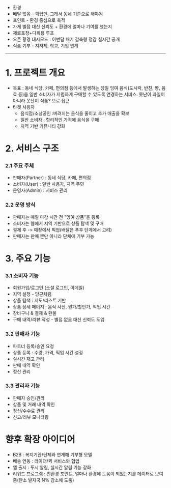 - 환경
- 배달 없음 - 픽업만, 그래서 동네 기준으로 해야됨
- 포인트 - 환경 중심으로 축적
- 가게 별점 대신 신뢰도 + 환경에 얼마나 기여를 했는지
- 제로포장+다회용 루프
- 오픈 황경 대시모드 : 이번달 패기 감축량 정감 실시간 공개
- 식품 기부 - 지자체, 학교, 기업 연계



---
# 1. 프로젝트 개요
- 목표 : 동네 식당, 카페, 편의점 등에서 발생하는 당일 잉여 음식(도시락, 반찬, 빵, 음료 등)을 일반 소비자가 저렴하게 구매할 수 있도록 연경하는 서비스. 못난이 과일이 아니라 못난이 식품? 으로 접근
- 타겟 사용자
	- 음식점/소상공인 :버려지는 음식을 줄이고 추가 매출을 확보
	- 일반 소비자 : 합리적인 가격에 음식을 구매
	- 지역 기반 커뮤니티 강화

# 2. 서비스 구조
### 2.1 주요 주체
- 판매자(Partner) : 동네 식당, 카페, 편의점
- 소비자(User) : 일반 사용자, 지역 주민
- 운영자(Admin) : 서비스 관리

### 2.2 운영 방식
- 판매자는 매일 마감 시간 전 "잉여 상품"을 등록
- 소비자는 웹에서 지역 기반으로 상품 탐색 및 구매
- 결제 후 -> 매장에서 픽업(배달은 푸후 단계에서 고려)
- 판매자는 판매 뿐만 아니라 단체에 기부 가능

# 3. 주요 기능
### 3.1 소비자 기능
- 회원가입/로그인 (소셜 로그인, 이메일)
- 지역 설정 - 당근처럼
- 상품 탐색 : 지도/리스트 기반
- 상품 상세 페이지 : 음식 사진, 원가/할인가, 픽업 시간
- 장바구니 & 결제 & 환불
- 구매 내역/리뷰 작성 - 별점 없음 대신 신뢰도 도입

### 3.2 판매자 기능
- 파트너 등록/승인 요청
- 상품 등록 : 수량, 가격, 픽업 시간 설정
- 실시간 재고 관리
- 판매 내역 확인
- 정산 관리

### 3.3 관리자 기능
- 판매자 승인/관리
- 상품 및 거래 내역 확인
- 정산/수수료 관리
- 신고/리뷰 모니터링


# 향후 확장 아이디어
- B2B : 복지기관/단체와 연계해 기부형 모델
- 배송 연동 : 라이더/퀵 서비스와 협업
- 앱 출시 : 푸시 알림, 실시간 알림 기능 강화
- 리워드 프로그램 : 친환경 포인트, 얼마나 환경에 도움이 되었는지를 데이터로 보여줌(탄소 발자국 N% 감소에 도움)